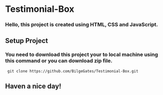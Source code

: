 # Testimonial-Box

###  Hello, this project is created using HTML, CSS and JavaScript.  

## Setup Project  

### You need to download this project your to local machine using this command or you can download zip file. 

     git clone https://github.com/BilgeGates/Testimonial-Box.git  

## Haven a nice day!
